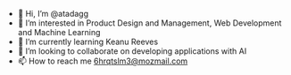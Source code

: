 - 👋 Hi, I’m @atadagg
- 👀 I’m interested in Product Design and Management, Web Development and Machine Learning
- 🌱 I’m currently learning Keanu Reeves
- 💞️ I’m looking to collaborate on developing applications with AI
- 📫 How to reach me 6hrqtslm3@mozmail.com

<!---
atadagg/atadagg is a ✨ special ✨ repository because its `README.md` (this file) appears on your GitHub profile.
You can click the Preview link to take a look at your changes.
--->

